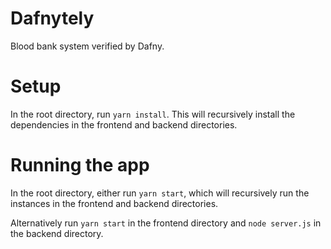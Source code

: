 # Dafnytely
Blood bank system verified by Dafny. 

# Setup
In the root directory, run `yarn install`. This will recursively install the dependencies in the frontend and backend directories.

# Running the app
In the root directory, either run `yarn start`, which will recursively run the instances in the frontend and backend directories. 

Alternatively run `yarn start` in the frontend directory and `node server.js` in the backend directory.

